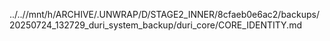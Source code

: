 ../..//mnt/h/ARCHIVE/.UNWRAP/D/STAGE2_INNER/8cfaeb0e6ac2/backups/20250724_132729_duri_system_backup/duri_core/CORE_IDENTITY.md